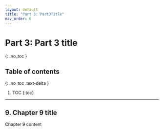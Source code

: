 ```yaml
---
layout: default
title: "Part 3: Part3Title"
nav_order: 6
---
```


# Part 3: Part 3 title
{: .no_toc }

## Table of contents
{: .no_toc .text-delta }

1. TOC
{:toc}

---

## 9. Chapter 9 title

Chapter 9 content
